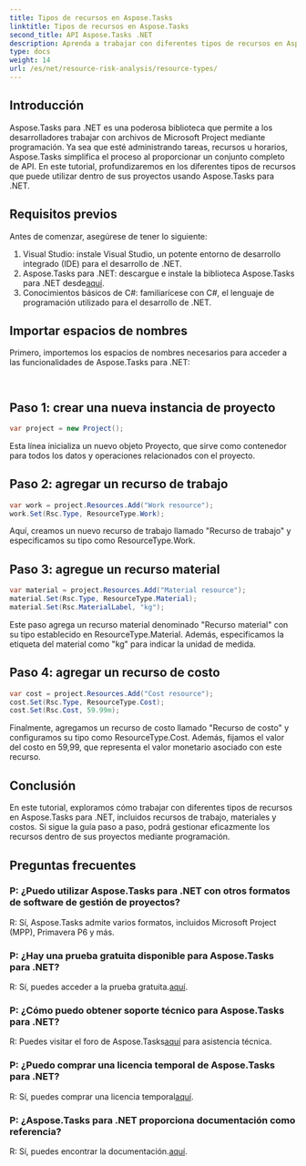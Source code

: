 ```yaml
---
title: Tipos de recursos en Aspose.Tasks
linktitle: Tipos de recursos en Aspose.Tasks
second_title: API Aspose.Tasks .NET
description: Aprenda a trabajar con diferentes tipos de recursos en Aspose.Tasks para .NET, incluidos recursos de trabajo, materiales y costos, a través de un tutorial paso a paso.
type: docs
weight: 14
url: /es/net/resource-risk-analysis/resource-types/
---
```

## Introducción
Aspose.Tasks para .NET es una poderosa biblioteca que permite a los desarrolladores trabajar con archivos de Microsoft Project mediante programación. Ya sea que esté administrando tareas, recursos u horarios, Aspose.Tasks simplifica el proceso al proporcionar un conjunto completo de API. En este tutorial, profundizaremos en los diferentes tipos de recursos que puede utilizar dentro de sus proyectos usando Aspose.Tasks para .NET.
## Requisitos previos
Antes de comenzar, asegúrese de tener lo siguiente:
1. Visual Studio: instale Visual Studio, un potente entorno de desarrollo integrado (IDE) para el desarrollo de .NET.
2.  Aspose.Tasks para .NET: descargue e instale la biblioteca Aspose.Tasks para .NET desde[aquí](https://releases.aspose.com/tasks/net/).
3. Conocimientos básicos de C#: familiarícese con C#, el lenguaje de programación utilizado para el desarrollo de .NET.

## Importar espacios de nombres
Primero, importemos los espacios de nombres necesarios para acceder a las funcionalidades de Aspose.Tasks para .NET:
```csharp
    
```

## Paso 1: crear una nueva instancia de proyecto
```csharp
var project = new Project();
```
Esta línea inicializa un nuevo objeto Proyecto, que sirve como contenedor para todos los datos y operaciones relacionados con el proyecto.
## Paso 2: agregar un recurso de trabajo
```csharp
var work = project.Resources.Add("Work resource");
work.Set(Rsc.Type, ResourceType.Work);
```
Aquí, creamos un nuevo recurso de trabajo llamado "Recurso de trabajo" y especificamos su tipo como ResourceType.Work.
## Paso 3: agregue un recurso material
```csharp
var material = project.Resources.Add("Material resource");
material.Set(Rsc.Type, ResourceType.Material);
material.Set(Rsc.MaterialLabel, "kg");
```
Este paso agrega un recurso material denominado "Recurso material" con su tipo establecido en ResourceType.Material. Además, especificamos la etiqueta del material como "kg" para indicar la unidad de medida.
## Paso 4: agregar un recurso de costo
```csharp
var cost = project.Resources.Add("Cost resource");
cost.Set(Rsc.Type, ResourceType.Cost);
cost.Set(Rsc.Cost, 59.99m);
```
Finalmente, agregamos un recurso de costo llamado "Recurso de costo" y configuramos su tipo como ResourceType.Cost. Además, fijamos el valor del costo en 59,99, que representa el valor monetario asociado con este recurso.

## Conclusión
En este tutorial, exploramos cómo trabajar con diferentes tipos de recursos en Aspose.Tasks para .NET, incluidos recursos de trabajo, materiales y costos. Si sigue la guía paso a paso, podrá gestionar eficazmente los recursos dentro de sus proyectos mediante programación.
## Preguntas frecuentes
### P: ¿Puedo utilizar Aspose.Tasks para .NET con otros formatos de software de gestión de proyectos?
R: Sí, Aspose.Tasks admite varios formatos, incluidos Microsoft Project (MPP), Primavera P6 y más.
### P: ¿Hay una prueba gratuita disponible para Aspose.Tasks para .NET?
 R: Sí, puedes acceder a la prueba gratuita.[aquí](https://releases.aspose.com/).
### P: ¿Cómo puedo obtener soporte técnico para Aspose.Tasks para .NET?
 R: Puedes visitar el foro de Aspose.Tasks[aquí](https://forum.aspose.com/c/tasks/15) para asistencia técnica.
### P: ¿Puedo comprar una licencia temporal de Aspose.Tasks para .NET?
 R: Sí, puedes comprar una licencia temporal[aquí](https://purchase.aspose.com/temporary-license/).
### P: ¿Aspose.Tasks para .NET proporciona documentación como referencia?
 R: Sí, puedes encontrar la documentación.[aquí](https://reference.aspose.com/tasks/net/).